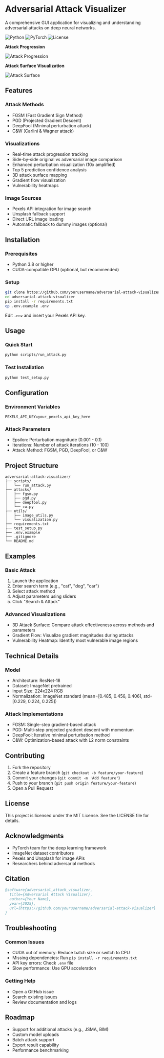 # Adversarial Attack Visualizer

A comprehensive GUI application for visualizing and understanding adversarial attacks on deep neural networks.

![Python](https://img.shields.io/badge/python-v3.8+-blue.svg)
![PyTorch](https://img.shields.io/badge/PyTorch-v1.9+-red.svg)
![License](https://img.shields.io/badge/license-MIT-green.svg)

**Attack Progression**

![Attack Progression](docs/assets/attack_progression.gif)

**Attack Surface Visualization**

![Attack Surface](docs/assets/attack_surface.gif)
## Features

### Attack Methods
- FGSM (Fast Gradient Sign Method)
- PGD (Projected Gradient Descent)
- DeepFool (Minimal perturbation attack)
- C&W (Carlini & Wagner attack)

### Visualizations
- Real-time attack progression tracking
- Side-by-side original vs adversarial image comparison
- Enhanced perturbation visualization (10x amplified)
- Top 5 prediction confidence analysis
- 3D attack surface mapping
- Gradient flow visualization
- Vulnerability heatmaps

### Image Sources
- Pexels API integration for image search
- Unsplash fallback support
- Direct URL image loading
- Automatic fallback to dummy images (optional)

## Installation

### Prerequisites
- Python 3.8 or higher
- CUDA-compatible GPU (optional, but recommended)

### Setup
```bash
git clone https://github.com/yourusername/adversarial-attack-visualizer.git
cd adversarial-attack-visualizer
pip install -r requirements.txt
cp .env.example .env
```
Edit `.env` and insert your Pexels API key.

## Usage

### Quick Start
```bash
python scripts/run_attack.py
```

### Test Installation
```bash
python test_setup.py
```

## Configuration

### Environment Variables
```
PEXELS_API_KEY=your_pexels_api_key_here
```

### Attack Parameters
- Epsilon: Perturbation magnitude (0.001 - 0.1)
- Iterations: Number of attack iterations (10 - 100)
- Attack Method: FGSM, PGD, DeepFool, or C&W

## Project Structure
```
adversarial-attack-visualizer/
├── scripts/
│   └── run_attack.py
├── attacks/
│   ├── fgsm.py
│   ├── pgd.py
│   ├── deepfool.py
│   └── cw.py
├── utils/
│   ├── image_utils.py
│   └── visualization.py
├── requirements.txt
├── test_setup.py
├── .env.example
├── .gitignore
└── README.md
```

## Examples

### Basic Attack
1. Launch the application
2. Enter search term (e.g., "cat", "dog", "car")
3. Select attack method
4. Adjust parameters using sliders
5. Click "Search & Attack"

### Advanced Visualizations
- 3D Attack Surface: Compare attack effectiveness across methods and parameters
- Gradient Flow: Visualize gradient magnitudes during attacks
- Vulnerability Heatmap: Identify most vulnerable image regions

## Technical Details

### Model
- Architecture: ResNet-18
- Dataset: ImageNet pretrained
- Input Size: 224x224 RGB
- Normalization: ImageNet standard (mean=[0.485, 0.456, 0.406], std=[0.229, 0.224, 0.225])

### Attack Implementations
- FGSM: Single-step gradient-based attack
- PGD: Multi-step projected gradient descent with momentum
- DeepFool: Iterative minimal perturbation method
- C&W: Optimization-based attack with L2 norm constraints

## Contributing

1. Fork the repository
2. Create a feature branch (`git checkout -b feature/your-feature`)
3. Commit your changes (`git commit -m 'Add feature'`)
4. Push to your branch (`git push origin feature/your-feature`)
5. Open a Pull Request

## License

This project is licensed under the MIT License. See the LICENSE file for details.

## Acknowledgments

- PyTorch team for the deep learning framework
- ImageNet dataset contributors
- Pexels and Unsplash for image APIs
- Researchers behind adversarial methods

## Citation

```bibtex
@software{adversarial_attack_visualizer,
  title={Adversarial Attack Visualizer},
  author={Your Name},
  year={2025},
  url={https://github.com/yourusername/adversarial-attack-visualizer}
}
```

## Troubleshooting

### Common Issues

- CUDA out of memory: Reduce batch size or switch to CPU
- Missing dependencies: Run `pip install -r requirements.txt`
- API key errors: Check `.env` file
- Slow performance: Use GPU acceleration

### Getting Help

- Open a GitHub issue
- Search existing issues
- Review documentation and logs

## Roadmap

- Support for additional attacks (e.g., JSMA, BIM)
- Custom model uploads
- Batch attack support
- Export result capability
- Performance benchmarking
